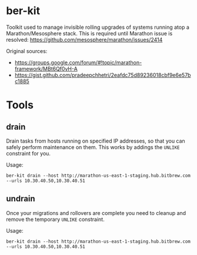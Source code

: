 # ber-kit
Toolkit used to manage invisible rolling upgrades of systems running atop a Marathon/Mesosphere stack. 
This is required until Marathon issue is resolved: https://github.com/mesosphere/marathon/issues/2414  

Original sources:  
* https://groups.google.com/forum/#!topic/marathon-framework/MBt6Qf0vH-A  
* https://gist.github.com/pradeepchhetri/2eafdc75d89236018cbf9e6e57bc1885

# Tools
## drain
Drain tasks from hosts running on specified IP addresses, so that you can safely perform maintenance on them. This works by addings the `UNLIKE` constraint for you.

Usage:
```
ber-kit drain --host http://marathon-us-east-1-staging.hub.bitbrew.com --urls 10.30.40.50,10.30.40.51
```

## undrain
Once your migrations and rollovers are complete you need to cleanup and remove the temporary `UNLIKE` constraint.

Usage:
```
ber-kit drain --host http://marathon-us-east-1-staging.hub.bitbrew.com --urls 10.30.40.50,10.30.40.51
```
